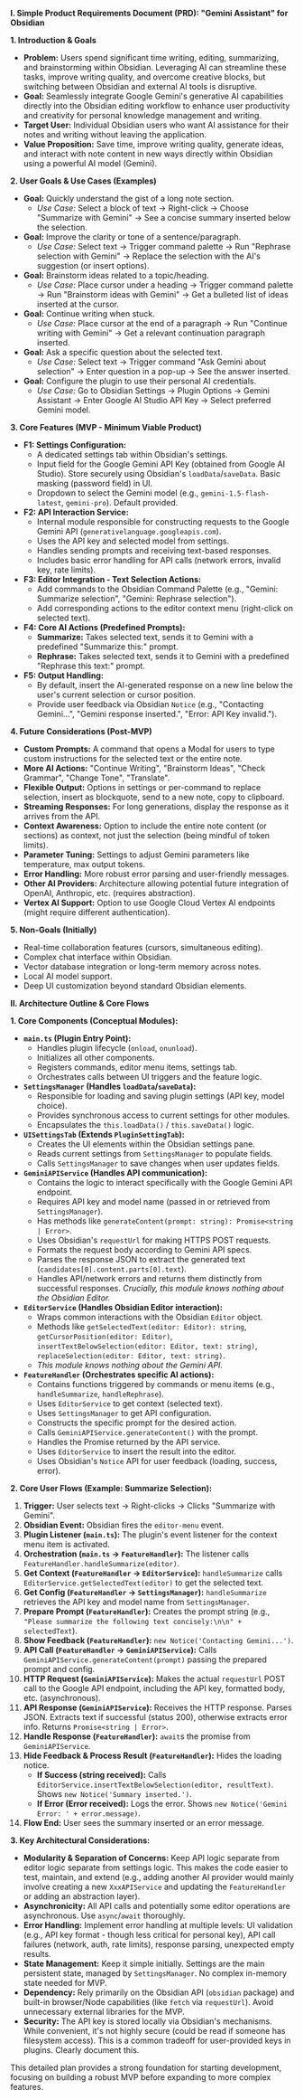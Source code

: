 

**I. Simple Product Requirements Document (PRD): "Gemini Assistant" for Obsidian**

**1. Introduction & Goals**

*   **Problem:** Users spend significant time writing, editing, summarizing, and brainstorming within Obsidian. Leveraging AI can streamline these tasks, improve writing quality, and overcome creative blocks, but switching between Obsidian and external AI tools is disruptive.
*   **Goal:** Seamlessly integrate Google Gemini's generative AI capabilities directly into the Obsidian editing workflow to enhance user productivity and creativity for personal knowledge management and writing.
*   **Target User:** Individual Obsidian users who want AI assistance for their notes and writing without leaving the application.
*   **Value Proposition:** Save time, improve writing quality, generate ideas, and interact with note content in new ways directly within Obsidian using a powerful AI model (Gemini).

**2. User Goals & Use Cases (Examples)**

*   **Goal:** Quickly understand the gist of a long note section.
    *   *Use Case:* Select a block of text -> Right-click -> Choose "Summarize with Gemini" -> See a concise summary inserted below the selection.
*   **Goal:** Improve the clarity or tone of a sentence/paragraph.
    *   *Use Case:* Select text -> Trigger command palette -> Run "Rephrase selection with Gemini" -> Replace the selection with the AI's suggestion (or insert options).
*   **Goal:** Brainstorm ideas related to a topic/heading.
    *   *Use Case:* Place cursor under a heading -> Trigger command palette -> Run "Brainstorm ideas with Gemini" -> Get a bulleted list of ideas inserted at the cursor.
*   **Goal:** Continue writing when stuck.
    *   *Use Case:* Place cursor at the end of a paragraph -> Run "Continue writing with Gemini" -> Get a relevant continuation paragraph inserted.
*   **Goal:** Ask a specific question about the selected text.
    *   *Use Case:* Select text -> Trigger command "Ask Gemini about selection" -> Enter question in a pop-up -> See the answer inserted.
*   **Goal:** Configure the plugin to use their personal AI credentials.
    *   *Use Case:* Go to Obsidian Settings -> Plugin Options -> Gemini Assistant -> Enter Google AI Studio API Key -> Select preferred Gemini model.

**3. Core Features (MVP - Minimum Viable Product)**

*   **F1: Settings Configuration:**
    *   A dedicated settings tab within Obsidian's settings.
    *   Input field for the Google Gemini API Key (obtained from Google AI Studio). Store securely using Obsidian's `loadData`/`saveData`. Basic masking (password field) in UI.
    *   Dropdown to select the Gemini model (e.g., `gemini-1.5-flash-latest`, `gemini-pro`). Default provided.
*   **F2: API Interaction Service:**
    *   Internal module responsible for constructing requests to the Google Gemini API (`generativelanguage.googleapis.com`).
    *   Uses the API key and selected model from settings.
    *   Handles sending prompts and receiving text-based responses.
    *   Includes basic error handling for API calls (network errors, invalid key, rate limits).
*   **F3: Editor Integration - Text Selection Actions:**
    *   Add commands to the Obsidian Command Palette (e.g., "Gemini: Summarize selection", "Gemini: Rephrase selection").
    *   Add corresponding actions to the editor context menu (right-click on selected text).
*   **F4: Core AI Actions (Predefined Prompts):**
    *   **Summarize:** Takes selected text, sends it to Gemini with a predefined "Summarize this:" prompt.
    *   **Rephrase:** Takes selected text, sends it to Gemini with a predefined "Rephrase this text:" prompt.
*   **F5: Output Handling:**
    *   By default, insert the AI-generated response on a new line below the user's current selection or cursor position.
    *   Provide user feedback via Obsidian `Notice` (e.g., "Contacting Gemini...", "Gemini response inserted.", "Error: API Key invalid.").

**4. Future Considerations (Post-MVP)**

*   **Custom Prompts:** A command that opens a Modal for users to type custom instructions for the selected text or the entire note.
*   **More AI Actions:** "Continue Writing", "Brainstorm Ideas", "Check Grammar", "Change Tone", "Translate".
*   **Flexible Output:** Options in settings or per-command to replace selection, insert as blockquote, send to a new note, copy to clipboard.
*   **Streaming Responses:** For long generations, display the response as it arrives from the API.
*   **Context Awareness:** Option to include the entire note content (or sections) as context, not just the selection (being mindful of token limits).
*   **Parameter Tuning:** Settings to adjust Gemini parameters like temperature, max output tokens.
*   **Error Handling:** More robust error parsing and user-friendly messages.
*   **Other AI Providers:** Architecture allowing potential future integration of OpenAI, Anthropic, etc. (requires abstraction).
*   **Vertex AI Support:** Option to use Google Cloud Vertex AI endpoints (might require different authentication).

**5. Non-Goals (Initially)**

*   Real-time collaboration features (cursors, simultaneous editing).
*   Complex chat interface within Obsidian.
*   Vector database integration or long-term memory across notes.
*   Local AI model support.
*   Deep UI customization beyond standard Obsidian elements.

**II. Architecture Outline & Core Flows**

**1. Core Components (Conceptual Modules):**

*   **`main.ts` (Plugin Entry Point):**
    *   Handles plugin lifecycle (`onload`, `onunload`).
    *   Initializes all other components.
    *   Registers commands, editor menu items, settings tab.
    *   Orchestrates calls between UI triggers and the feature logic.
*   **`SettingsManager` (Handles `loadData`/`saveData`):**
    *   Responsible for loading and saving plugin settings (API key, model choice).
    *   Provides synchronous access to current settings for other modules.
    *   Encapsulates the `this.loadData()` / `this.saveData()` logic.
*   **`UISettingsTab` (Extends `PluginSettingTab`):**
    *   Creates the UI elements within the Obsidian settings pane.
    *   Reads current settings from `SettingsManager` to populate fields.
    *   Calls `SettingsManager` to save changes when user updates fields.
*   **`GeminiAPIService` (Handles API communication):**
    *   Contains the logic to interact specifically with the Google Gemini API endpoint.
    *   Requires API key and model name (passed in or retrieved from `SettingsManager`).
    *   Has methods like `generateContent(prompt: string): Promise<string | Error>`.
    *   Uses Obsidian's `requestUrl` for making HTTPS POST requests.
    *   Formats the request body according to Gemini API specs.
    *   Parses the response JSON to extract the generated text (`candidates[0].content.parts[0].text`).
    *   Handles API/network errors and returns them distinctly from successful responses. *Crucially, this module knows nothing about the Obsidian Editor.*
*   **`EditorService` (Handles Obsidian Editor interaction):**
    *   Wraps common interactions with the Obsidian `Editor` object.
    *   Methods like `getSelectedText(editor: Editor): string`, `getCursorPosition(editor: Editor)`, `insertTextBelowSelection(editor: Editor, text: string)`, `replaceSelection(editor: Editor, text: string)`.
    *   *This module knows nothing about the Gemini API.*
*   **`FeatureHandler` (Orchestrates specific AI actions):**
    *   Contains functions triggered by commands or menu items (e.g., `handleSummarize`, `handleRephrase`).
    *   Uses `EditorService` to get context (selected text).
    *   Uses `SettingsManager` to get API configuration.
    *   Constructs the specific prompt for the desired action.
    *   Calls `GeminiAPIService.generateContent()` with the prompt.
    *   Handles the Promise returned by the API service.
    *   Uses `EditorService` to insert the result into the editor.
    *   Uses Obsidian's `Notice` API for user feedback (loading, success, error).

**2. Core User Flows (Example: Summarize Selection):**

1.  **Trigger:** User selects text -> Right-clicks -> Clicks "Summarize with Gemini".
2.  **Obsidian Event:** Obsidian fires the `editor-menu` event.
3.  **Plugin Listener (`main.ts`):** The plugin's event listener for the context menu item is activated.
4.  **Orchestration (`main.ts` -> `FeatureHandler`):** The listener calls `FeatureHandler.handleSummarize(editor)`.
5.  **Get Context (`FeatureHandler` -> `EditorService`):** `handleSummarize` calls `EditorService.getSelectedText(editor)` to get the selected text.
6.  **Get Config (`FeatureHandler` -> `SettingsManager`):** `handleSummarize` retrieves the API key and model name from `SettingsManager`.
7.  **Prepare Prompt (`FeatureHandler`):** Creates the prompt string (e.g., `"Please summarize the following text concisely:\n\n" + selectedText`).
8.  **Show Feedback (`FeatureHandler`):** `new Notice('Contacting Gemini...')`.
9.  **API Call (`FeatureHandler` -> `GeminiAPIService`):** Calls `GeminiAPIService.generateContent(prompt)` passing the prepared prompt and config.
10. **HTTP Request (`GeminiAPIService`):** Makes the actual `requestUrl` POST call to the Google API endpoint, including the API key, formatted body, etc. (asynchronous).
11. **API Response (`GeminiAPIService`):** Receives the HTTP response. Parses JSON. Extracts text if successful (status 200), otherwise extracts error info. Returns `Promise<string | Error>`.
12. **Handle Response (`FeatureHandler`):** `await`s the promise from `GeminiAPIService`.
13. **Hide Feedback & Process Result (`FeatureHandler`):** Hides the loading notice.
    *   **If Success (string received):** Calls `EditorService.insertTextBelowSelection(editor, resultText)`. Shows `new Notice('Summary inserted.')`.
    *   **If Error (Error received):** Logs the error. Shows `new Notice('Gemini Error: ' + error.message)`.
14. **Flow End:** User sees the summary inserted or an error message.

**3. Key Architectural Considerations:**

*   **Modularity & Separation of Concerns:** Keep API logic separate from editor logic separate from settings logic. This makes the code easier to test, maintain, and extend (e.g., adding another AI provider would mainly involve creating a new `XxxAPIService` and updating the `FeatureHandler` or adding an abstraction layer).
*   **Asynchronicity:** All API calls and potentially some editor operations are asynchronous. Use `async`/`await` thoroughly.
*   **Error Handling:** Implement error handling at multiple levels: UI validation (e.g., API key format - though less critical for personal key), API call failures (network, auth, rate limits), response parsing, unexpected empty results.
*   **State Management:** Keep it simple initially. Settings are the main persistent state, managed by `SettingsManager`. No complex in-memory state needed for MVP.
*   **Dependency:** Rely primarily on the Obsidian API (`obsidian` package) and built-in browser/Node capabilities (like `fetch` via `requestUrl`). Avoid unnecessary external libraries for the MVP.
*   **Security:** The API key is stored locally via Obsidian's mechanisms. While convenient, it's not highly secure (could be read if someone has filesystem access). This is a common tradeoff for user-provided keys in plugins. Clearly document this.

This detailed plan provides a strong foundation for starting development, focusing on building a robust MVP before expanding to more complex features.